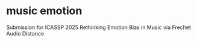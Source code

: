 # music emotion
Submission for ICASSP 2025
Rethinking Emotion Bias in Music via Frechet Audio Distance
